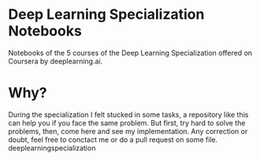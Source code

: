 # Deep Learning Specialization Notebooks
Notebooks of the 5 courses of the Deep Learning Specialization offered on Coursera by deeplearning.ai. 

# Why?
During the specialization I felt stucked in some tasks, a repository like this can help you if you face the same problem. But first, try hard to solve the problems, then, come here and see my implementation. Any correction or doubt, feel free to conctact me or do a pull request on some file.
deeplearningspecialization
